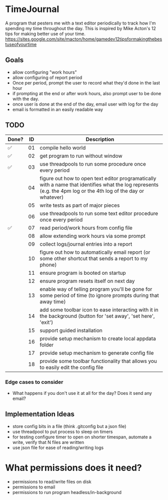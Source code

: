 # TimeJournal
A program that pesters me with a text editor periodically to track how I'm spending my time throughout the day. This is inspired by Mike Acton's 12 tips for making better use of your time. https://sites.google.com/site/macton/home/gamedev12tipsformakingthebestuseofyourtime

## Goals

- allow configuring "work hours"
- allow configuring of report period
- Once per period, prompt the user to record what they'd done in the last hour
- if prompting at the end or after work hours, also prompt user to be done with the day.
- once user is done at the end of the day, email user with log for the day
- email is formatted in an easily readable way

## TODO

| Done? | ID | Description |
|-------|----|-------------|
| :white_check_mark: | 01 | compile hello world |
| :white_check_mark: | 02 | get program to run without window |
| :white_check_mark: | 03 | use threadpools to run some procedure once every period |
|                    | 04 | figure out how to open text editor programatically with a name that identifies what the log represents (e.g. the 4pm log or the 4th log of the day or whatever) |
|                    | 05 | write tests as part of major pieces |
|                    | 06 | use threadpools to run some text editor procedure once every period |
| :white_check_mark: | 07 | read period/work hours from config file |
|                    | 08 | allow extending work hours via some prompt |
|                    | 09 | collect logs/journal entries into a report |
|                    | 10 | figure out how to automatically email report (or some other shortcut that sends a report to my phone) |
|                    | 11 | ensure program is booted on startup |
|                    | 12 | ensure program resets itself on next day |
|                    | 13 | enable way of telling program you'll be gone for some period of time (to ignore prompts during that away time) |
|                    | 14 | add some toolbar icon to ease interacting with it in the background (button for 'set away', 'set here', 'exit') |
|                    | 15 | support guided installation |
|                    | 16 | provide setup mechanism to create local appdata folder |
|                    | 17 | provide setup mechanism to generate config file |
|                    | 18 | provide some toolbar functionality that allows you to easily edit the config file |

### Edge cases to consider

- What happens if you don't use it at all for the day? Does it send any email?

## Implementation Ideas

- store config bits in a file (think .gitconfig but a json file)
- use threadpool to put process to sleep on timers
- for testing configure timer to open on shorter timespan, automate a write, verify that N files are written
- use json file for ease of reading/writing logs

# What permissions does it need?

* permissions to read/write files on disk
* permissions to email
* permissions to run program headless/in-background
